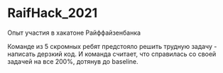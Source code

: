 # RaifHack_2021  

Опыт участия в хакатоне Райффайзенбанка

Команде из 5 скромных ребят предстояло решить трудную задачу - написать дерзкий код. И команда считает, что справилась со своей задачей на все 200%, дотянув до baseline. 
